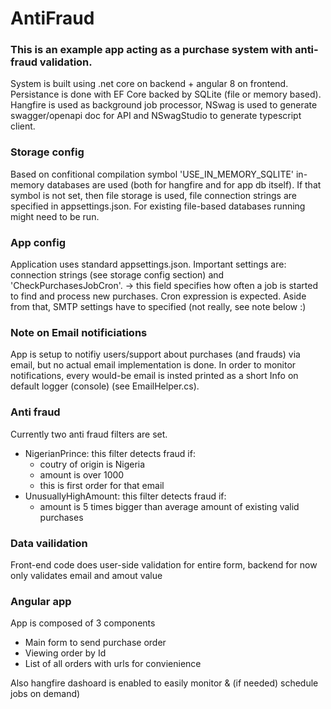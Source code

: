 ﻿# AntiFraud

### This is an example app acting as a purchase system with anti-fraud validation.

System is built using .net core on backend + angular 8 on frontend. Persistance is done with EF Core backed by SQLite (file or memory based). Hangfire is used as background job processor, NSwag is used to generate swagger/openapi doc for API and NSwagStudio to generate typescript client.

### Storage config

 Based on confitional compilation symbol 'USE_IN_MEMORY_SQLITE' in-memory databases are used (both for hangfire and for app db itself). If that symbol is not set, then file storage is used, file connection strings are specified in appsettings.json. For existing file-based databases running might need to be run.

### App config
Application uses standard appsettings.json. Important settings are: connection strings (see storage config section) and 'CheckPurchasesJobCron'. -> this field specifies how often a job is started to find and process new purchases. Cron expression is expected.  Aside from that, SMTP settings have to specified (not really, see note below :)

### Note on Email notificiations
App is setup to notifiy users/support about purchases (and frauds) via email, but no actual email implementation is done. In order to monitor notifications, every would-be email is insted printed as a short Info on default logger (console) (see EmailHelper.cs).

### Anti fraud
Currently two anti fraud filters are set.
* NigerianPrince: this filter detects fraud if:
   * coutry of origin is Nigeria
   * amount is over 1000
   * this is first order for that email
* UnusuallyHighAmount: this filter detects fraud if:
   * amount is 5 times bigger than average amount of existing valid purchases

### Data vailidation
Front-end code does user-side validation for entire form, backend for now only validates email and amout value

### Angular app
App is composed of 3 components
* Main form to send purchase order
* Viewing order by Id
* List of all orders with urls for convienience

Also hangfire dashoard is enabled to easily monitor & (if needed) schedule jobs on demand)

